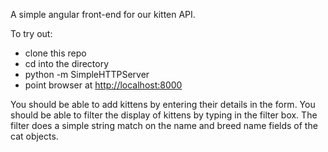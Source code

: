 A simple angular front-end for our kitten API.

To try out:
* clone this repo
* cd into the directory
* python -m SimpleHTTPServer
* point browser at [http://localhost:8000](http://localhost:8000)

You should be able to add kittens by entering their details in the form.
You should be able to filter the display of kittens by typing in the filter box. The filter does a simple string match on the name and breed name fields of the cat objects.